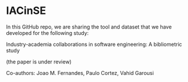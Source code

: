 # IACinSE
In this GitHub repo, we are sharing the tool and dataset that we have developed for the following study:

Industry-academia collaborations in software engineering: A bibliometric study

(the paper is under review)

Co-authors:
Joao M. Fernandes, Paulo Cortez, Vahid Garousi
